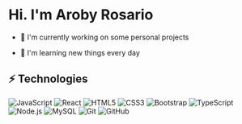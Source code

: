 # Hi. I'm Aroby Rosario

- 🔭 I'm currently working on some personal projects

- 📖 I'm learning new things every day


## ⚡ Technologies

![JavaScript](https://img.shields.io/badge/-JavaScript-black?style=flat-square&logo=javascript)
![React](https://img.shields.io/badge/-React-darkblue?style=flat-square&logo=React)
![HTML5](https://img.shields.io/badge/-HTML5-E34F26?style=flat-square&logo=html5&logoColor=white)
![CSS3](https://img.shields.io/badge/-CSS3-1572B6?style=flat-square&logo=css3)
![Bootstrap](https://img.shields.io/badge/-Bootstrap-563D7C?style=flat-square&logo=bootstrap)
![TypeScript](https://img.shields.io/badge/-TypeScript-black?style=flat-square&logo=typescript)
![Node.js](https://img.shields.io/badge/-Node.js-black?style=flat-square&logo=node.JS)
![MySQL](https://img.shields.io/badge/-MySQL-black?style=flat-square&logo=mysql)
![Git](https://img.shields.io/badge/-Git-black?style=flat-square&logo=git)
![GitHub](https://img.shields.io/badge/-GitHub-181717?style=flat-square&logo=github)
